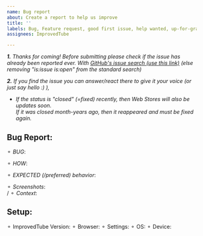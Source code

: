 ```yaml
---
name: Bug report
about: Create a report to help us improve
title: ''
labels: Bug, Feature request, good first issue, help wanted, up-for-grabs
assignees: ImprovedTube

---
```


<!-- ( please Click:"PREVIEW" , to understand the template -->
_**1.**  Thanks for coming! Before submitting please check if the issue has already been reported ever. With  [GitHub's issue search (use this link)](https://github.com/ImprovedTube/ImprovedTube/issues?q=)  (else removing "is:issue is:open" from the standard search)_

_**2.** If you find the issue you can answer/react there to give it your voice (or just say hello :) ),_ 
 - _If the status is  "closed" (=fixed) recently, then Web Stores will also be updates soon.  
   If it was closed month-years ago, then it reappeared and must be fixed again._
## Bug Report:
 ⚬ *BUG*:   <!-- (a clear/concise description) -->
 
 ⚬ *HOW*:   <!-- Steps to **reproduce** the Bug -->
 
⚬ *EXPECTED (/preferred) behavior*:
 
 ⚬ *Screenshots*:   <!-- (maybe) -->   
/  ⚬ *Context*:      <!-- (Additional context maybe)  --> 

##  Setup:             <!-- Maybe fill in your  **details**:  -->
⚬ ImprovedTube Version:    <!--  [e.g. 4.1.1 You can find it at the ⋮ icon>settings>version]   -->
⚬ Browser:    <!--  [e.g.  Chromium 83.0.4103.116  / Firefox / Safari / ...] -->
⚬ Settings:   <!--  Maybe Attach exported settings  `(ImprovedTube -> Settings -> Backup & reset -> Export settings)`  -->
⚬ OS:          <!--  [e.g. Linux Ubuntu 16 /  Windows 7 / Mac OSX /  iOS ]  -->
⚬ Device:    <!--  [if applicable e.g. iPhone6] -->
